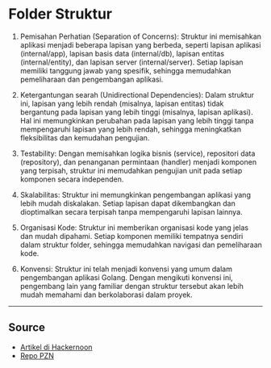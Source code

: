 # Folder Struktur

1. Pemisahan Perhatian (Separation of Concerns): Struktur ini memisahkan aplikasi menjadi beberapa lapisan yang berbeda, seperti lapisan aplikasi (internal/app), lapisan basis data (internal/db), lapisan entitas (internal/entity), dan lapisan server (internal/server). Setiap lapisan memiliki tanggung jawab yang spesifik, sehingga memudahkan pemeliharaan dan pengembangan aplikasi.

2. Ketergantungan searah (Unidirectional Dependencies): Dalam struktur ini, lapisan yang lebih rendah (misalnya, lapisan entitas) tidak bergantung pada lapisan yang lebih tinggi (misalnya, lapisan aplikasi). Hal ini memungkinkan perubahan pada lapisan yang lebih tinggi tanpa mempengaruhi lapisan yang lebih rendah, sehingga meningkatkan fleksibilitas dan kemudahan pengujian.

3. Testability: Dengan memisahkan logika bisnis (service), repositori data (repository), dan penanganan permintaan (handler) menjadi komponen yang terpisah, struktur ini memudahkan pengujian unit pada setiap komponen secara independen.

4. Skalabilitas: Struktur ini memungkinkan pengembangan aplikasi yang lebih mudah diskalakan. Setiap lapisan dapat dikembangkan dan dioptimalkan secara terpisah tanpa mempengaruhi lapisan lainnya.

5. Organisasi Kode: Struktur ini memberikan organisasi kode yang jelas dan mudah dipahami. Setiap komponen memiliki tempatnya sendiri dalam struktur folder, sehingga memudahkan navigasi dan pemeliharaan kode.

6. Konvensi: Struktur ini telah menjadi konvensi yang umum dalam pengembangan aplikasi Golang. Dengan mengikuti konvensi ini, pengembang lain yang familiar dengan struktur tersebut akan lebih mudah memahami dan berkolaborasi dalam proyek.

---
## Source
- [Artikel di Hackernoon](https://hackernoon.com/golang-clean-archithecture-efd6d7c43047)
- [Repo PZN](https://github.com/khannedy/golang-clean-architecture)